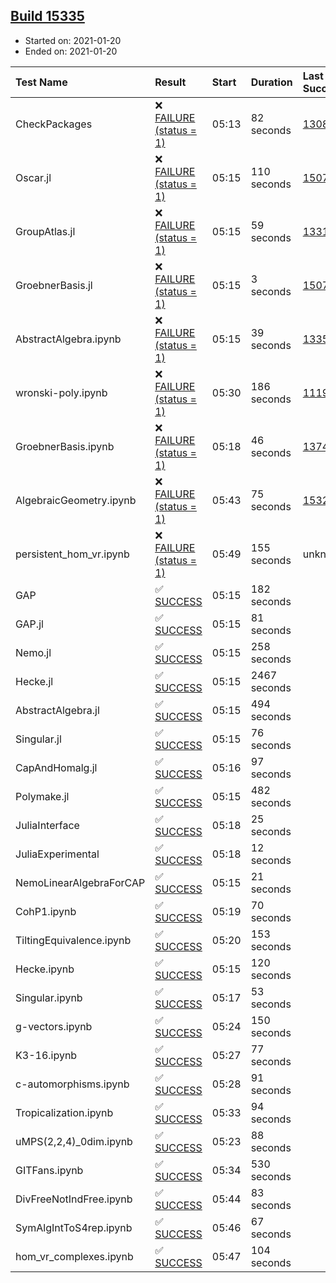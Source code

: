 ## [Build 15335](https://oscarci.mathematik.uni-kl.de/job/oscar/15335/)

* Started on: 2021-01-20
* Ended on: 2021-01-20

| Test Name    | Result | Start | Duration | Last Success | First Failure |
|:-------------|:-------|:------|:---------|:-------------|:--------------|
| CheckPackages | ❌ [FAILURE (status = 1)](https://oscarci.mathematik.uni-kl.de/job/oscar/15335/artifact/logs/build-15335/CheckPackages.log) | 05:13 | 82 seconds | [13085](https://oscarci.mathematik.uni-kl.de/job/oscar/13085/) | [13086](https://oscarci.mathematik.uni-kl.de/job/oscar/13086/) |
| Oscar.jl | ❌ [FAILURE (status = 1)](https://oscarci.mathematik.uni-kl.de/job/oscar/15335/artifact/logs/build-15335/Oscar.jl.log) | 05:15 | 110 seconds | [15079](https://oscarci.mathematik.uni-kl.de/job/oscar/15079/) | [15080](https://oscarci.mathematik.uni-kl.de/job/oscar/15080/) |
| GroupAtlas.jl | ❌ [FAILURE (status = 1)](https://oscarci.mathematik.uni-kl.de/job/oscar/15335/artifact/logs/build-15335/GroupAtlas.jl.log) | 05:15 | 59 seconds | [13311](https://oscarci.mathematik.uni-kl.de/job/oscar/13311/) | [13312](https://oscarci.mathematik.uni-kl.de/job/oscar/13312/) |
| GroebnerBasis.jl | ❌ [FAILURE (status = 1)](https://oscarci.mathematik.uni-kl.de/job/oscar/15335/artifact/logs/build-15335/GroebnerBasis.jl.log) | 05:15 | 3 seconds | [15079](https://oscarci.mathematik.uni-kl.de/job/oscar/15079/) | [15080](https://oscarci.mathematik.uni-kl.de/job/oscar/15080/) |
| AbstractAlgebra.ipynb | ❌ [FAILURE (status = 1)](https://oscarci.mathematik.uni-kl.de/job/oscar/15335/artifact/logs/build-15335/AbstractAlgebra.ipynb.log) | 05:15 | 39 seconds | [13355](https://oscarci.mathematik.uni-kl.de/job/oscar/13355/) | [13356](https://oscarci.mathematik.uni-kl.de/job/oscar/13356/) |
| wronski-poly.ipynb | ❌ [FAILURE (status = 1)](https://oscarci.mathematik.uni-kl.de/job/oscar/15335/artifact/logs/build-15335/wronski-poly.ipynb.log) | 05:30 | 186 seconds | [11192](https://oscarci.mathematik.uni-kl.de/job/oscar/11192/) | [11193](https://oscarci.mathematik.uni-kl.de/job/oscar/11193/) |
| GroebnerBasis.ipynb | ❌ [FAILURE (status = 1)](https://oscarci.mathematik.uni-kl.de/job/oscar/15335/artifact/logs/build-15335/GroebnerBasis.ipynb.log) | 05:18 | 46 seconds | [13748](https://oscarci.mathematik.uni-kl.de/job/oscar/13748/) | [13749](https://oscarci.mathematik.uni-kl.de/job/oscar/13749/) |
| AlgebraicGeometry.ipynb | ❌ [FAILURE (status = 1)](https://oscarci.mathematik.uni-kl.de/job/oscar/15335/artifact/logs/build-15335/AlgebraicGeometry.ipynb.log) | 05:43 | 75 seconds | [15322](https://oscarci.mathematik.uni-kl.de/job/oscar/15322/) | [15323](https://oscarci.mathematik.uni-kl.de/job/oscar/15323/) |
| persistent_hom_vr.ipynb | ❌ [FAILURE (status = 1)](https://oscarci.mathematik.uni-kl.de/job/oscar/15335/artifact/logs/build-15335/persistent_hom_vr.ipynb.log) | 05:49 | 155 seconds | unknown | unknown |
| GAP | ✅ [SUCCESS](https://oscarci.mathematik.uni-kl.de/job/oscar/15335/artifact/logs/build-15335/GAP.log) | 05:15 | 182 seconds |  |  |
| GAP.jl | ✅ [SUCCESS](https://oscarci.mathematik.uni-kl.de/job/oscar/15335/artifact/logs/build-15335/GAP.jl.log) | 05:15 | 81 seconds |  |  |
| Nemo.jl | ✅ [SUCCESS](https://oscarci.mathematik.uni-kl.de/job/oscar/15335/artifact/logs/build-15335/Nemo.jl.log) | 05:15 | 258 seconds |  |  |
| Hecke.jl | ✅ [SUCCESS](https://oscarci.mathematik.uni-kl.de/job/oscar/15335/artifact/logs/build-15335/Hecke.jl.log) | 05:15 | 2467 seconds |  |  |
| AbstractAlgebra.jl | ✅ [SUCCESS](https://oscarci.mathematik.uni-kl.de/job/oscar/15335/artifact/logs/build-15335/AbstractAlgebra.jl.log) | 05:15 | 494 seconds |  |  |
| Singular.jl | ✅ [SUCCESS](https://oscarci.mathematik.uni-kl.de/job/oscar/15335/artifact/logs/build-15335/Singular.jl.log) | 05:15 | 76 seconds |  |  |
| CapAndHomalg.jl | ✅ [SUCCESS](https://oscarci.mathematik.uni-kl.de/job/oscar/15335/artifact/logs/build-15335/CapAndHomalg.jl.log) | 05:16 | 97 seconds |  |  |
| Polymake.jl | ✅ [SUCCESS](https://oscarci.mathematik.uni-kl.de/job/oscar/15335/artifact/logs/build-15335/Polymake.jl.log) | 05:15 | 482 seconds |  |  |
| JuliaInterface | ✅ [SUCCESS](https://oscarci.mathematik.uni-kl.de/job/oscar/15335/artifact/logs/build-15335/JuliaInterface.log) | 05:18 | 25 seconds |  |  |
| JuliaExperimental | ✅ [SUCCESS](https://oscarci.mathematik.uni-kl.de/job/oscar/15335/artifact/logs/build-15335/JuliaExperimental.log) | 05:18 | 12 seconds |  |  |
| NemoLinearAlgebraForCAP | ✅ [SUCCESS](https://oscarci.mathematik.uni-kl.de/job/oscar/15335/artifact/logs/build-15335/NemoLinearAlgebraForCAP.log) | 05:15 | 21 seconds |  |  |
| CohP1.ipynb | ✅ [SUCCESS](https://oscarci.mathematik.uni-kl.de/job/oscar/15335/artifact/logs/build-15335/CohP1.ipynb.log) | 05:19 | 70 seconds |  |  |
| TiltingEquivalence.ipynb | ✅ [SUCCESS](https://oscarci.mathematik.uni-kl.de/job/oscar/15335/artifact/logs/build-15335/TiltingEquivalence.ipynb.log) | 05:20 | 153 seconds |  |  |
| Hecke.ipynb | ✅ [SUCCESS](https://oscarci.mathematik.uni-kl.de/job/oscar/15335/artifact/logs/build-15335/Hecke.ipynb.log) | 05:15 | 120 seconds |  |  |
| Singular.ipynb | ✅ [SUCCESS](https://oscarci.mathematik.uni-kl.de/job/oscar/15335/artifact/logs/build-15335/Singular.ipynb.log) | 05:17 | 53 seconds |  |  |
| g-vectors.ipynb | ✅ [SUCCESS](https://oscarci.mathematik.uni-kl.de/job/oscar/15335/artifact/logs/build-15335/g-vectors.ipynb.log) | 05:24 | 150 seconds |  |  |
| K3-16.ipynb | ✅ [SUCCESS](https://oscarci.mathematik.uni-kl.de/job/oscar/15335/artifact/logs/build-15335/K3-16.ipynb.log) | 05:27 | 77 seconds |  |  |
| c-automorphisms.ipynb | ✅ [SUCCESS](https://oscarci.mathematik.uni-kl.de/job/oscar/15335/artifact/logs/build-15335/c-automorphisms.ipynb.log) | 05:28 | 91 seconds |  |  |
| Tropicalization.ipynb | ✅ [SUCCESS](https://oscarci.mathematik.uni-kl.de/job/oscar/15335/artifact/logs/build-15335/Tropicalization.ipynb.log) | 05:33 | 94 seconds |  |  |
| uMPS(2,2,4)_0dim.ipynb | ✅ [SUCCESS](https://oscarci.mathematik.uni-kl.de/job/oscar/15335/artifact/logs/build-15335/uMPS-2-2-4-_0dim.ipynb.log) | 05:23 | 88 seconds |  |  |
| GITFans.ipynb | ✅ [SUCCESS](https://oscarci.mathematik.uni-kl.de/job/oscar/15335/artifact/logs/build-15335/GITFans.ipynb.log) | 05:34 | 530 seconds |  |  |
| DivFreeNotIndFree.ipynb | ✅ [SUCCESS](https://oscarci.mathematik.uni-kl.de/job/oscar/15335/artifact/logs/build-15335/DivFreeNotIndFree.ipynb.log) | 05:44 | 83 seconds |  |  |
| SymAlgIntToS4rep.ipynb | ✅ [SUCCESS](https://oscarci.mathematik.uni-kl.de/job/oscar/15335/artifact/logs/build-15335/SymAlgIntToS4rep.ipynb.log) | 05:46 | 67 seconds |  |  |
| hom_vr_complexes.ipynb | ✅ [SUCCESS](https://oscarci.mathematik.uni-kl.de/job/oscar/15335/artifact/logs/build-15335/hom_vr_complexes.ipynb.log) | 05:47 | 104 seconds |  |  |
